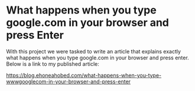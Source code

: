 # What happens when you type google.com in your browser and press Enter
With this project we were tasked to write an article that explains exactly what happens when you type google.com in your browser and press enter. Below is a link to my published article:

  https://blog.ehoneahobed.com/what-happens-when-you-type-wwwgooglecom-in-your-browser-and-press-enter
